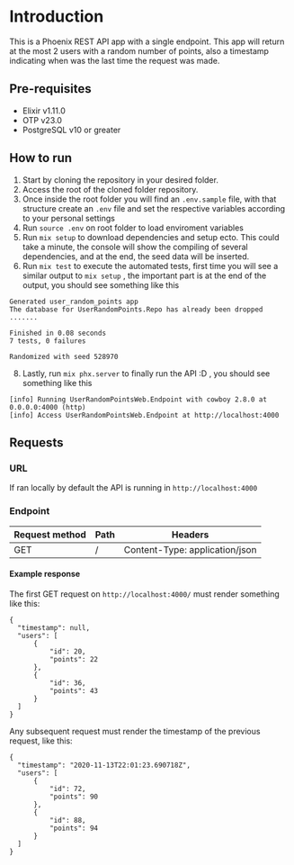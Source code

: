 # Introduction

This is a Phoenix REST API app with a single endpoint. This app will return at the most 2 users with a random number of points, also a timestamp indicating when was the last time the request was made.


## Pre-requisites
  - Elixir v1.11.0
  - OTP v23.0
  - PostgreSQL v10 or greater

## How to run
1. Start by cloning the repository in your desired folder.
2. Access the root of the cloned folder repository.
3. Once inside the root folder you will find an ```.env.sample``` file, with that structure create an ```.env``` file and set the respective variables according to your personal settings
5. Run ```source .env``` on root folder to load enviroment variables
6. Run ```mix setup``` to download dependencies and setup ecto. This could take a minute, the console will show the compiling of several dependencies, and at the end, the seed data will be inserted.
7. Run ```mix test``` to execute the automated tests, first time you will see a similar output to ```mix setup``` , the important part is at the end of the output, you should see something like this
```
Generated user_random_points app
The database for UserRandomPoints.Repo has already been dropped
.......

Finished in 0.08 seconds
7 tests, 0 failures

Randomized with seed 528970
```

8. Lastly, run ```mix phx.server``` to finally run the API :D , you should see something like this
```
[info] Running UserRandomPointsWeb.Endpoint with cowboy 2.8.0 at 0.0.0.0:4000 (http)
[info] Access UserRandomPointsWeb.Endpoint at http://localhost:4000
```

## Requests

### URL
If ran locally by default the API is running in ```http://localhost:4000```

### Endpoint

| Request method  | Path  | Headers  |
| --- | --- |---|
| GET  | / | Content-Type: application/json  | 

#### Example response
The first GET request on ```http://localhost:4000/``` must render something like this:
```
{
  "timestamp": null,
  "users": [
      {
          "id": 20,
          "points": 22
      },
      {
          "id": 36,
          "points": 43
      }
  ]
}
```
Any subsequent request must render the timestamp of the previous request, like this:
```
{
  "timestamp": "2020-11-13T22:01:23.690718Z",
  "users": [
      {
          "id": 72,
          "points": 90
      },
      {
          "id": 88,
          "points": 94
      }
  ]
}
```